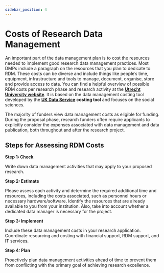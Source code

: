 ```yaml
---
sidebar_position: 4
---
```


# Costs of Research Data Management

An important part of the data management plan is to cost the resources needed to implement good research data management practices. Most DMPs include a paragraph on the resources that you plan to dedicate to RDM. These costs can be diverse and include things like people’s time, equipment, infrastructure and tools to manage, document, organise, store and provide access to data. You can find a helpful overview of possible RDM costs per research phase and research activity at the [**Utrecht University website**](https://www.uu.nl/en/research/research-data-management/guides/costs-of-data-management). It is based on the data management costing tool developed by the [**UK Data Service**](https://ukdataservice.ac.uk/app/uploads/costingtool.pdf) **costing tool** and focuses on the social sciences.

The majority of funders view data management costs as eligible for funding. During the proposal phase, research funders often require applicants to explicitly consider the expenses associated with data management and data publication, both throughout and after the research project.

## Steps for Assessing RDM Costs

**Step 1: Check**

Write down data management activities that may apply to your proposed research.

**Step 2: Estimate**

Please assess each activity and determine the required additional time and resources, including the costs associated, such as personnel hours or necessary hardware/software. Identify the resources that are already available to you from your institution. Also, take into account whether a dedicated data manager is necessary for the project.

**Step 3: Implement**

Include these data management costs in your research application. Coordinate resourcing and costing with financial support, RDM support, and IT services.

**Step 4: Plan**

Proactively plan data management activities ahead of time to prevent them from conflicting with the primary goal of achieving research excellence.
